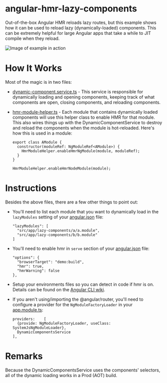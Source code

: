 # angular-hmr-lazy-components
Out-of-the-box Angular HMR reloads lazy routes, but this example shows how it can be used to reload lazy (dynamically-loaded) components. This can be extremely helpful for large Angular apps that take a while to JIT compile when they reload.

![Image of example in action](https://github.com/wags1999/angular-hmr-lazy-components/blob/master/img/example.gif)

# How It Works
Most of the magic is in two files:
* [dynamic-component.service.ts](https://github.com/wags1999/angular-hmr-lazy-components/blob/master/src/app/dynamic-components.service.ts) - This service is responsible for dynamically loading and opening components, keeping track of what components are open, closing components, and reloading components.
* [hmr-module-helper.ts](https://github.com/wags1999/angular-hmr-lazy-components/blob/master/src/app/lazy-components/hmr-module-helper.ts) - Each module that contains dynamically loaded components will use this helper class to enable HMR for that module.  This also wires things up with the DynamicComponentService to destroy and reload the components when the module is hot-reloaded.  Here's how this is used in a module:

      export class AModule {
        constructor(moduleRef: NgModuleRef<AModule>) {
          HmrModuleHelper.enableHmrNgModule(module, moduleRef);
        }
      }
      
      HmrModuleHelper.enableHmrNodeModule(module);

# Instructions
Besides the above files, there are a few other things to point out:
* You'll need to list each module that you want to dynamically load in the `lazyModules` setting of your [angular.json](https://github.com/wags1999/angular-hmr-lazy-components/blob/master/angular.json) file:

      "lazyModules": [
        "src/app/lazy-components/a/a.module",
        "src/app/lazy-components/b/b.module"
      ]

* You'll need to enable hmr in `serve` section of your [angular.json](https://github.com/wags1999/angular-hmr-lazy-components/blob/master/angular.json) file:

      "options": {
        "browserTarget": "demo:build",
        "hmr": true,
        "hmrWarning": false
      },

* Setup your environments files so you can detect in code if hmr is on.  Details can be found on the [Angular CLI wiki](https://github.com/angular/angular-cli/wiki/stories-configure-hmr#add-environment-for-hmr).
* If you aren't using/importing the @angular/router, you'll need to configure a provider for the `NgModuleFactoryLoader` in your [app.module.ts](https://github.com/wags1999/angular-hmr-lazy-components/blob/master/src/app/app.module.ts):

      providers:    [
        {provide: NgModuleFactoryLoader, useClass: SystemJsNgModuleLoader},
        DynamicComponentsService
      ],

# Remarks
Because the DynamicComponentsService uses the components' selectors, all of the dynamic loading works in a Prod (AOT) build.
